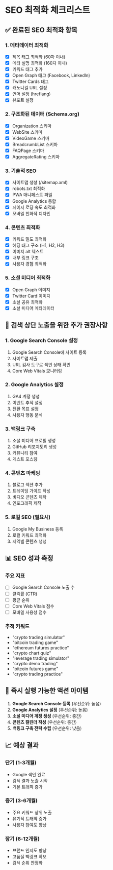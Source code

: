 # SEO 최적화 체크리스트

## ✅ 완료된 SEO 최적화 항목

### 1. 메타데이터 최적화
- [x] 제목 태그 최적화 (60자 이내)
- [x] 메타 설명 최적화 (160자 이내)
- [x] 키워드 태그 추가
- [x] Open Graph 태그 (Facebook, LinkedIn)
- [x] Twitter Cards 태그
- [x] 캐노니컬 URL 설정
- [x] 언어 설정 (hreflang)
- [x] 뷰포트 설정

### 2. 구조화된 데이터 (Schema.org)
- [x] Organization 스키마
- [x] WebSite 스키마
- [x] VideoGame 스키마
- [x] BreadcrumbList 스키마
- [x] FAQPage 스키마
- [x] AggregateRating 스키마

### 3. 기술적 SEO
- [x] 사이트맵 생성 (/sitemap.xml)
- [x] robots.txt 최적화
- [x] PWA 매니페스트 파일
- [x] Google Analytics 통합
- [x] 페이지 로딩 속도 최적화
- [x] 모바일 친화적 디자인

### 4. 콘텐츠 최적화
- [x] 키워드 밀도 최적화
- [x] 헤딩 태그 구조 (H1, H2, H3)
- [x] 이미지 alt 텍스트
- [x] 내부 링크 구조
- [x] 사용자 경험 최적화

### 5. 소셜 미디어 최적화
- [x] Open Graph 이미지
- [x] Twitter Card 이미지
- [x] 소셜 공유 최적화
- [x] 소셜 미디어 메타데이터

## 🎯 검색 상단 노출을 위한 추가 권장사항

### 1. Google Search Console 설정
1. Google Search Console에 사이트 등록
2. 사이트맵 제출
3. URL 검사 도구로 색인 상태 확인
4. Core Web Vitals 모니터링

### 2. Google Analytics 설정
1. GA4 계정 생성
2. 이벤트 추적 설정
3. 전환 목표 설정
4. 사용자 행동 분석

### 3. 백링크 구축
1. 소셜 미디어 프로필 생성
2. GitHub 리포지토리 생성
3. 커뮤니티 참여
4. 게스트 포스팅

### 4. 콘텐츠 마케팅
1. 블로그 섹션 추가
2. 트레이딩 가이드 작성
3. 비디오 콘텐츠 제작
4. 인포그래픽 제작

### 5. 로컬 SEO (필요시)
1. Google My Business 등록
2. 로컬 키워드 최적화
3. 지역별 콘텐츠 생성

## 📊 SEO 성과 측정

### 주요 지표
- [ ] Google Search Console 노출 수
- [ ] 클릭률 (CTR)
- [ ] 평균 순위
- [ ] Core Web Vitals 점수
- [ ] 모바일 사용성 점수

### 추적 키워드
- "crypto trading simulator"
- "bitcoin trading game"
- "ethereum futures practice"
- "crypto chart quiz"
- "leverage trading simulator"
- "crypto demo trading"
- "bitcoin futures game"
- "crypto trading practice"

## 🚀 즉시 실행 가능한 액션 아이템

1. **Google Search Console 등록** (우선순위: 높음)
2. **Google Analytics 설정** (우선순위: 높음)
3. **소셜 미디어 계정 생성** (우선순위: 중간)
4. **콘텐츠 캘린더 작성** (우선순위: 중간)
5. **백링크 구축 전략 수립** (우선순위: 낮음)

## 📈 예상 결과

### 단기 (1-3개월)
- Google 색인 완료
- 검색 결과 노출 시작
- 기본 트래픽 증가

### 중기 (3-6개월)
- 주요 키워드 상위 노출
- 유기적 트래픽 증가
- 사용자 참여도 향상

### 장기 (6-12개월)
- 브랜드 인지도 향상
- 고품질 백링크 확보
- 검색 순위 안정화
